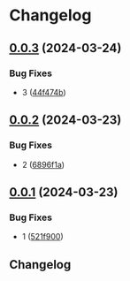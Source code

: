 # Changelog

## [0.0.3](https://github.com/sunggun-yu/release-please-kustomization-bump-demo/compare/v0.0.2...v0.0.3) (2024-03-24)


### Bug Fixes

* 3 ([44f474b](https://github.com/sunggun-yu/release-please-kustomization-bump-demo/commit/44f474badf03d11e5deee646a4c747b1c178532d))

## [0.0.2](https://github.com/sunggun-yu/release-please-kustomization-bump-demo/compare/v0.0.1...v0.0.2) (2024-03-23)


### Bug Fixes

* 2 ([6896f1a](https://github.com/sunggun-yu/release-please-kustomization-bump-demo/commit/6896f1a8fc1c5f89d3feebbef0ad4ee2663bad1b))

## [0.0.1](https://github.com/sunggun-yu/release-please-kustomization-bump-demo/compare/v0.0.0...v0.0.1) (2024-03-23)


### Bug Fixes

* 1 ([521f900](https://github.com/sunggun-yu/release-please-kustomization-bump-demo/commit/521f90083b19de38df934ed67189bafe4105f361))

## Changelog
